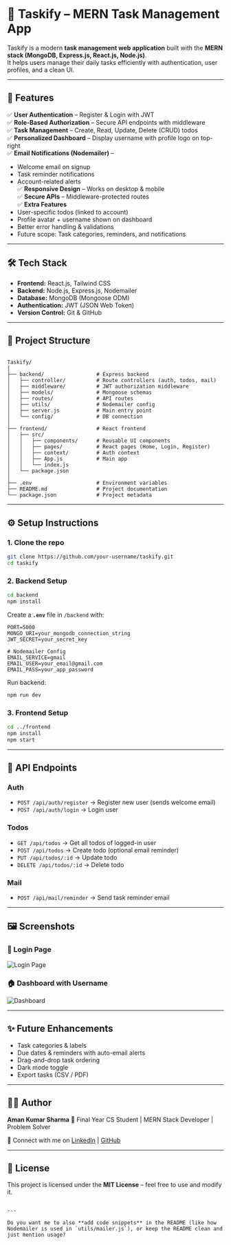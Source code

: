# 📝 Taskify – MERN Task Management App

Taskify is a modern **task management web application** built with the **MERN stack (MongoDB, Express.js, React.js, Node.js)**.  
It helps users manage their daily tasks efficiently with authentication, user profiles, and a clean UI.

---

## 🚀 Features

✅ **User Authentication** – Register & Login with JWT  
✅ **Role-Based Authorization** – Secure API endpoints with middleware  
✅ **Task Management** – Create, Read, Update, Delete (CRUD) todos  
✅ **Personalized Dashboard** – Display username with profile logo on top-right  
✅ **Email Notifications (Nodemailer)** –  
   - Welcome email on signup  
   - Task reminder notifications  
   - Account-related alerts  
✅ **Responsive Design** – Works on desktop & mobile  
✅ **Secure APIs** – Middleware-protected routes  
✅ **Extra Features**  
   - User-specific todos (linked to account)  
   - Profile avatar + username shown on dashboard  
   - Better error handling & validations  
   - Future scope: Task categories, reminders, and notifications  

---

## 🛠️ Tech Stack

- **Frontend:** React.js, Tailwind CSS  
- **Backend:** Node.js, Express.js, Nodemailer  
- **Database:** MongoDB (Mongoose ODM)  
- **Authentication:** JWT (JSON Web Token)  
- **Version Control:** Git & GitHub  

---

## 📂 Project Structure

```

Taskify/
│
├── backend/                 # Express backend
│   ├── controller/          # Route controllers (auth, todos, mail)
│   ├── middleware/          # JWT authorization middleware
│   ├── models/              # Mongoose schemas
│   ├── routes/              # API routes
│   ├── utils/               # Nodemailer config
│   ├── server.js            # Main entry point
│   └── config/              # DB connection
│
├── frontend/                # React frontend
│   ├── src/
│   │   ├── components/      # Reusable UI components
│   │   ├── pages/           # React pages (Home, Login, Register)
│   │   ├── context/         # Auth context
│   │   ├── App.js           # Main app
│   │   └── index.js
│   └── package.json
│
├── .env                     # Environment variables
├── README.md                # Project documentation
└── package.json             # Project metadata

````

---

## ⚙️ Setup Instructions

### 1. Clone the repo
```bash
git clone https://github.com/your-username/taskify.git
cd taskify
````

### 2. Backend Setup

```bash
cd backend
npm install
```

Create a **`.env`** file in `/backend` with:

```env
PORT=5000
MONGO_URI=your_mongodb_connection_string
JWT_SECRET=your_secret_key

# Nodemailer Config
EMAIL_SERVICE=gmail
EMAIL_USER=your_email@gmail.com
EMAIL_PASS=your_app_password
```

Run backend:

```bash
npm run dev
```

### 3. Frontend Setup

```bash
cd ../frontend
npm install
npm start
```

---

## 📌 API Endpoints

### Auth

* `POST /api/auth/register` → Register new user (sends welcome email)
* `POST /api/auth/login` → Login user

### Todos

* `GET /api/todos` → Get all todos of logged-in user
* `POST /api/todos` → Create todo (optional email reminder)
* `PUT /api/todos/:id` → Update todo
* `DELETE /api/todos/:id` → Delete todo

### Mail

* `POST /api/mail/reminder` → Send task reminder email

---

## 🖼️ Screenshots

### 🔐 Login Page

![Login Page](https://via.placeholder.com/800x400?text=Login+Page)

### 🏠 Dashboard with Username

![Dashboard](https://via.placeholder.com/800x400?text=Dashboard+with+User+Name)

---

## ✨ Future Enhancements

* Task categories & labels
* Due dates & reminders with auto-email alerts
* Drag-and-drop task ordering
* Dark mode toggle
* Export tasks (CSV / PDF)

---

## 👨‍💻 Author

**Aman Kumar Sharma**
🚀 Final Year CS Student | MERN Stack Developer | Problem Solver

🔗 Connect with me on [LinkedIn](https://linkedin.com) | [GitHub](https://github.com/your-username)

---

## 📜 License

This project is licensed under the **MIT License** – feel free to use and modify it.

```

---

Do you want me to also **add code snippets** in the README (like how Nodemailer is used in `utils/mailer.js`), or keep the README clean and just mention usage?
```
